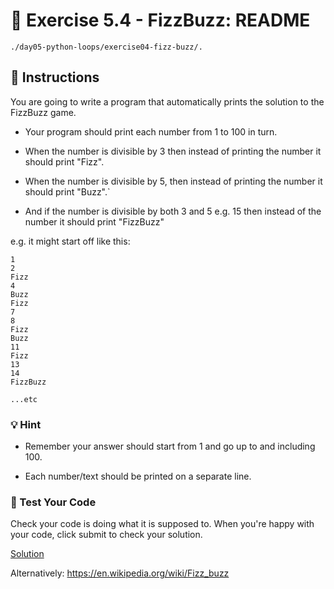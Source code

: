 # 🚀 Exercise 5.4 - FizzBuzz: README

`./day05-python-loops/exercise04-fizz-buzz/.`

## 📝 Instructions
You are going to write a program that automatically prints the solution to the FizzBuzz game.

- Your program should print each number from 1 to 100 in turn.

- When the number is divisible by 3 then instead of printing the number it should print "Fizz".

- When the number is divisible by 5, then instead of printing the number it should print "Buzz".`

-   And if the number is divisible by both 3 and 5 e.g. 15 then instead of the number it should print "FizzBuzz"

e.g. it might start off like this:

```
1
2
Fizz
4
Buzz
Fizz
7
8
Fizz
Buzz
11
Fizz
13
14
FizzBuzz

...etc
```

### 💡 Hint

- Remember your answer should start from 1 and go up to and including 100.

- Each number/text should be printed on a separate line.

### 🧪 Test Your Code

Check your code is doing what it is supposed to. When you're happy with your code, click submit to check your solution.


[Solution](https://repl.it/@appbrewery/day-5-4-solution)

Alternatively: https://en.wikipedia.org/wiki/Fizz_buzz